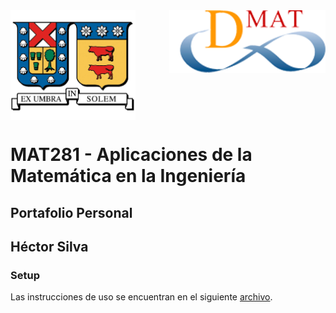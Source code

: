 <header>
<img src="./images/utfsm.png" width=200 alt="UTFSM" align="left"/>
<img src="./images/dmat.png" alt="DMAT" align="right"/>
</header>
</br></br></br></br></br>

</br>
</br>


# MAT281 - Aplicaciones de la Matemática en la Ingeniería

## Portafolio Personal
## Héctor Silva

### Setup

Las instrucciones de uso se encuentran en el siguiente [archivo](docs/setup.md). 

